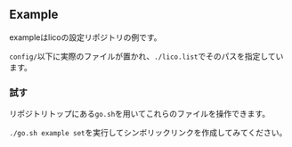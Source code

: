 ## Example

exampleはlicoの設定リポジトリの例です。

`config/`以下に実際のファイルが置かれ、`./lico.list`でそのパスを指定しています。

### 試す

リポジトリトップにある`go.sh`を用いてこれらのファイルを操作できます。

`./go.sh example set`を実行してシンボリックリンクを作成してみてください。
